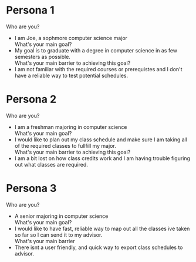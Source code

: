 # Persona 1
Who are you?  
- I am Joe, a sophmore computer science major  
What's your main goal?  
- My goal is to graduate with a degree in computer science in as few semesters as possible.  
What's your main barrier to achieving this goal?  
- I am not familiar with the required courses or prerequistes and I don't have a reliable way to test potential schedules.  

# Persona 2
Who are you?  
- I am a freshman majoring in computer science  
What's your main goal?  
- I would like to plan out my class schedule and make sure I am taking all of the required classes to fullfill my major.  
What's your main barrier to achieving this goal?  
- I am a bit lost on how class credits work and I am having trouble figuring out what classes are required.  

# Persona 3
Who are you?  
- A senior majoring in computer science  
What's your main goal?  
- I would like to have fast, reliable way to map out all the classes ive taken so far so I can send it to my advisor.  
What's your main barrier  
- There isnt a user friendly, and quick way to export class schedules to advisor.